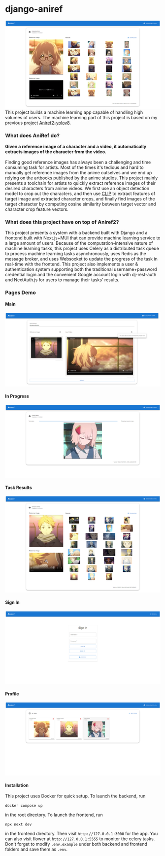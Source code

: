 # django-aniref 
![img](/demo/result.png) 
This project builds a machine learning app capable of handling high volumes of users. The machine learning part of this project is based on my previous project [Aniref2-yolov8](https://github.com/SoulflareRC/Aniref2-yolov8/tree/main).
### What does AniRef do?
**Given a reference image of a character and a video, it automatically extracts images of the character from the video.** <br> <br>
Finding good reference images has always been a challenging and time consuming task for artists. Most of the times it's tedious and hard to manually get reference images from the anime outselves and we end up relying on the artbooks published by the anime studios. This project mainly presents a toolchain for artists to quickly extract reference images of their desired characters from anime videos.  We first use an object detection model to crop out the characters, and then use [CLIP](https://github.com/openai/CLIP) to extract features of target image and extracted character crops, and finally find images of the target character by computing cosine similarity between target vector and character crop feature vectors.  
### What does this project have on top of Aniref2? 
This project presents a system with a backend built with Django and a frontend built with Next.js+MUI that can provide machine learning service to a large amount of users. Because of the computation-intensive nature of machine learning tasks, this project uses Celery 
as a distributed task queue to process machine learning tasks asynchronously, uses Redis as the message broker, and uses Websocket to update the progress of the task in real-time with the frontend. This project also implements a user & authentication system supporting both the traditional username+password credential login and the convenient Google account login with dj-rest-auth and NextAuth.js for users to manage their tasks' results. 
### Pages Demo 
#### Main 
![img](/demo/main.png) 
#### In Progress
![img](/demo/task.png) 
#### Task Results 
![img](/demo/result2.png)
#### Sign In 
![img](/demo/signin.png) 
#### Profile 
![img](/demo/profile.png)
#### Installation 
This project uses Docker for quick setup. 
To launch the backend, run 
```
docker compose up
```
in the root directory.
To launch the frontend, run 
```
npx next dev 
```
in the frontend directory. 
Then visit `http://127.0.0.1:3000` for the app. 
You can also visit flower at `http://127.0.0.1:5555` to monitor the celery tasks. 
Don't forget to modify `.env.example` under both backend and frontend folders and save them as `.env`. 
